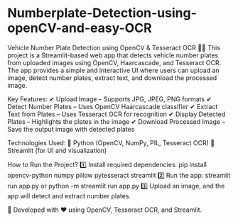 # Numberplate-Detection-using-openCV-and-easy-OCR

Vehicle Number Plate Detection using OpenCV & Tesseract OCR 🚗📸
This project is a Streamlit-based web app that detects vehicle number plates from uploaded images using OpenCV, Haarcascade, and Tesseract OCR. The app provides a simple and interactive UI where users can upload an image, detect number plates, extract text, and download the processed image.

Key Features:
✔ Upload Image – Supports JPG, JPEG, PNG formats
✔ Detect Number Plates – Uses OpenCV Haarcascade classifier
✔ Extract Text from Plates – Uses Tesseract OCR for recognition
✔ Display Detected Plates – Highlights the plates in the image
✔ Download Processed Image – Save the output image with detected plates

Technologies Used:
🔹 Python (OpenCV, NumPy, PIL, Tesseract OCR)
🔹 Streamlit (for UI and visualization)

How to Run the Project?
1️⃣ Install required dependencies:
pip install opencv-python numpy pillow pytesseract streamlit
2️⃣ Run the app:
streamlit run app.py or python -m streamlit run app.py
3️⃣ Upload an image, and the app will detect and extract number plates.

🚀 Developed with ❤️ using OpenCV, Tesseract OCR, and Streamlit.
